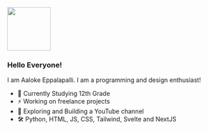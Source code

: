 <img src="https://aaloke.com/img/Aaloke%20Logo.png" align="center" width="100px"/>

### Hello Everyone!
I am Aaloke Eppalapalli. I am a programming and design enthusiast!

- 📖 Currently Studying 12th Grade
- ⚡ Working on freelance projects
- 🔭 Exploring and Building a YouTube channel
- 🛠️ Python, HTML, JS, CSS, Tailwind, Svelte and NextJS

